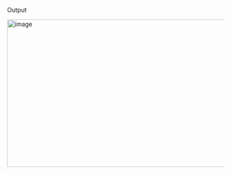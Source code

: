 Output 

<img width="622" height="343" alt="image" src="https://github.com/user-attachments/assets/51bfdbd5-67da-44bc-99ae-3ea07b5d2ae5" />

